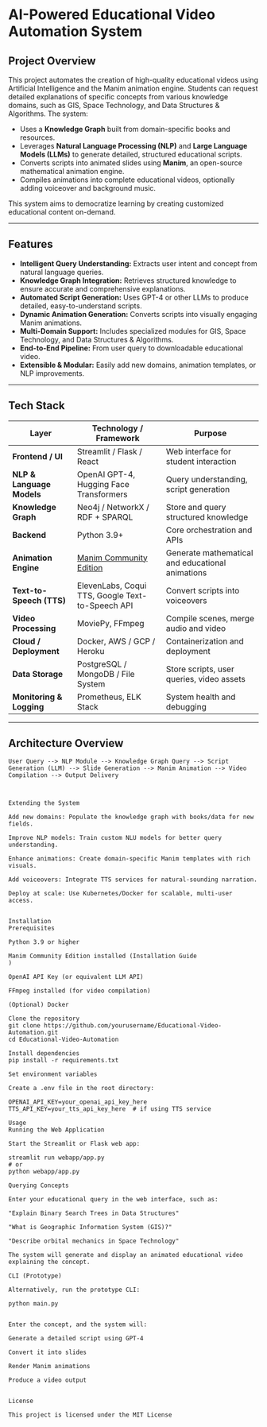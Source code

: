 # AI-Powered Educational Video Automation System

## Project Overview

This project automates the creation of high-quality educational videos using Artificial Intelligence and the Manim animation engine. Students can request detailed explanations of specific concepts from various knowledge domains, such as GIS, Space Technology, and Data Structures & Algorithms. The system:

- Uses a **Knowledge Graph** built from domain-specific books and resources.
- Leverages **Natural Language Processing (NLP)** and **Large Language Models (LLMs)** to generate detailed, structured educational scripts.
- Converts scripts into animated slides using **Manim**, an open-source mathematical animation engine.
- Compiles animations into complete educational videos, optionally adding voiceover and background music.

This system aims to democratize learning by creating customized educational content on-demand.

---

## Features

- **Intelligent Query Understanding:** Extracts user intent and concept from natural language queries.
- **Knowledge Graph Integration:** Retrieves structured knowledge to ensure accurate and comprehensive explanations.
- **Automated Script Generation:** Uses GPT-4 or other LLMs to produce detailed, easy-to-understand scripts.
- **Dynamic Animation Generation:** Converts scripts into visually engaging Manim animations.
- **Multi-Domain Support:** Includes specialized modules for GIS, Space Technology, and Data Structures & Algorithms.
- **End-to-End Pipeline:** From user query to downloadable educational video.
- **Extensible & Modular:** Easily add new domains, animation templates, or NLP improvements.

---

## Tech Stack

| Layer                   | Technology / Framework                      | Purpose                                                  |
|-------------------------|--------------------------------------------|----------------------------------------------------------|
| **Frontend / UI**       | Streamlit / Flask / React                   | Web interface for student interaction                    |
| **NLP & Language Models**| OpenAI GPT-4, Hugging Face Transformers    | Query understanding, script generation                   |
| **Knowledge Graph**      | Neo4j / NetworkX / RDF + SPARQL             | Store and query structured knowledge                      |
| **Backend**              | Python 3.9+                                | Core orchestration and APIs                               |
| **Animation Engine**     | [Manim Community Edition](https://docs.manim.community/en/stable/) | Generate mathematical and educational animations          |
| **Text-to-Speech (TTS)**| ElevenLabs, Coqui TTS, Google Text-to-Speech API | Convert scripts into voiceovers                            |
| **Video Processing**     | MoviePy, FFmpeg                            | Compile scenes, merge audio and video                     |
| **Cloud / Deployment**   | Docker, AWS / GCP / Heroku                  | Containerization and deployment                           |
| **Data Storage**         | PostgreSQL / MongoDB / File System          | Store scripts, user queries, video assets                 |
| **Monitoring & Logging** | Prometheus, ELK Stack                       | System health and debugging                               |

---

## Architecture Overview

```plaintext
User Query --> NLP Module --> Knowledge Graph Query --> Script Generation (LLM) --> Slide Generation --> Manim Animation --> Video Compilation --> Output Delivery



Extending the System

Add new domains: Populate the knowledge graph with books/data for new fields.

Improve NLP models: Train custom NLU models for better query understanding.

Enhance animations: Create domain-specific Manim templates with rich visuals.

Add voiceovers: Integrate TTS services for natural-sounding narration.

Deploy at scale: Use Kubernetes/Docker for scalable, multi-user access.


Installation
Prerequisites

Python 3.9 or higher

Manim Community Edition installed (Installation Guide
)

OpenAI API Key (or equivalent LLM API)

FFmpeg installed (for video compilation)

(Optional) Docker

Clone the repository
git clone https://github.com/yourusername/Educational-Video-Automation.git
cd Educational-Video-Automation

Install dependencies
pip install -r requirements.txt

Set environment variables

Create a .env file in the root directory:

OPENAI_API_KEY=your_openai_api_key_here
TTS_API_KEY=your_tts_api_key_here  # if using TTS service

Usage
Running the Web Application

Start the Streamlit or Flask web app:

streamlit run webapp/app.py
# or
python webapp/app.py

Querying Concepts

Enter your educational query in the web interface, such as:

"Explain Binary Search Trees in Data Structures"

"What is Geographic Information System (GIS)?"

"Describe orbital mechanics in Space Technology"

The system will generate and display an animated educational video explaining the concept.

CLI (Prototype)

Alternatively, run the prototype CLI:

python main.py


Enter the concept, and the system will:

Generate a detailed script using GPT-4

Convert it into slides

Render Manim animations

Produce a video output


License

This project is licensed under the MIT License
